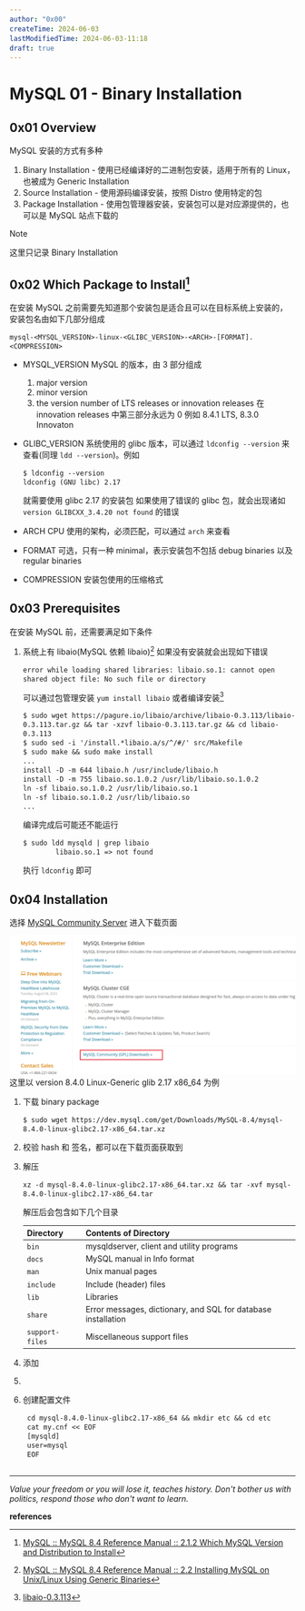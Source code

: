 ```yaml
---
author: "0x00"
createTime: 2024-06-03
lastModifiedTime: 2024-06-03-11:18
draft: true
---
```

# MySQL 01 - Binary Installation


## 0x01 Overview

MySQL 安装的方式有多种
1. Binary Installation - 使用已经编译好的二进制包安装，适用于所有的 Linux，也被成为 Generic Installation
2. Source Installation - 使用源码编译安装，按照 Distro 使用特定的包
3. Package Installation - 使用包管理器安装，安装包可以是对应源提供的，也可以是 MySQL 站点下载的

> [!NOTE]
> 这里只记录 Binary Installation

## 0x02 Which Package to Install[^1]

在安装 MySQL 之前需要先知道那个安装包是适合且可以在目标系统上安装的，安装包名由如下几部分组成
```
mysql-<MYSQL_VERSION>-linux-<GLIBC_VERSION>-<ARCH>-[FORMAT].<COMPRESSION>
```
- MYSQL_VERSION 
  	MySQL 的版本，由 3 部分组成
  	1. major version
  	2. minor version
  	3. the version number of LTS releases or innovation releases 在 innovation releases 中第三部分永远为 0
  	例如 8.4.1 LTS, 8.3.0 Innovaton
- GLIBC_VERSION
	系统使用的 glibc 版本，可以通过 `ldconfig --version` 来查看(同理 `ldd --version`)。例如
	```shell
	$ ldconfig --version
	ldconfig (GNU libc) 2.17
	```

	就需要使用 glibc 2.17 的安装包
	如果使用了错误的 glibc 包，就会出现诸如 `version GLIBCXX_3.4.20 not found` 的错误
- ARCH
	CPU 使用的架构，必须匹配，可以通过 `arch` 来查看
- FORMAT
	可选，只有一种 minimal，表示安装包不包括 debug binaries 以及 regular binaries
- COMPRESSION
	安装包使用的压缩格式

## 0x03 Prerequisites

在安装 MySQL 前，还需要满足如下条件

1. 系统上有 libaio(MySQL 依赖 libaio)[^2]
	如果没有安装就会出现如下错误
	```shell
	error while loading shared libraries: libaio.so.1: cannot open shared object file: No such file or directory
	```
	可以通过包管理安装 `yum install libaio` 
	或者编译安装[^3]
	```shell
	$ sudo wget https://pagure.io/libaio/archive/libaio-0.3.113/libaio-0.3.113.tar.gz && tar -xzvf libaio-0.3.113.tar.gz && cd libaio-0.3.113
	$ sudo sed -i '/install.*libaio.a/s/^/#/' src/Makefile
	$ sudo make && sudo make install
	...
	install -D -m 644 libaio.h /usr/include/libaio.h
	install -D -m 755 libaio.so.1.0.2 /usr/lib/libaio.so.1.0.2
	ln -sf libaio.so.1.0.2 /usr/lib/libaio.so.1
	ln -sf libaio.so.1.0.2 /usr/lib/libaio.so
	...
	```
	编译完成后可能还不能运行
	```shell
	$ sudo ldd mysqld | grep libaio
			libaio.so.1 => not found
	```
	执行 `ldconfig` 即可

## 0x04 Installation

选择 [MySQL Community Server](https://dev.mysql.com/downloads/mysql/) 进入下载页面

![](https://github.com/dhay3/image-repo/raw/master/20230802/2023-08-02_20-17.73ke7kx6670g.webp)
这里以 version 8.4.0 Linux-Generic glib 2.17 x86_64 为例
1. 下载 binary package
	```
	$ sudo wget https://dev.mysql.com/get/Downloads/MySQL-8.4/mysql-8.4.0-linux-glibc2.17-x86_64.tar.xz
	```

2. 校验 hash 和 签名，都可以在下载页面获取到
3. 解压
	```
	xz -d mysql-8.4.0-linux-glibc2.17-x86_64.tar.xz && tar -xvf mysql-8.4.0-linux-glibc2.17-x86_64.tar
	```
	解压后会包含如下几个目录
	
	| Directory       | Contents of Directory                                         |
	| --------------- | ------------------------------------------------------------- |
	| `bin`           | mysqldserver, client and utility programs                     |
	| `docs`          | MySQL manual in Info format                                   |
	| `man`           | Unix manual pages                                             |
	| `include`       | Include (header) files                                        |
	| `lib`           | Libraries                                                     |
	| `share`         | Error messages, dictionary, and SQL for database installation |
	| `support-files` | Miscellaneous support files                                   |
	
4. 添加
5.
6. 创建配置文件
   ```
	cd mysql-8.4.0-linux-glibc2.17-x86_64 && mkdir etc && cd etc
	cat my.cnf << EOF
	[mysqld]
	user=mysql
	EOF
	
	```



---
*Value your freedom or you will lose it, teaches history. Don't bother us with politics, respond those who don't want to learn.*

**references**

[^1]:[MySQL :: MySQL 8.4 Reference Manual :: 2.1.2 Which MySQL Version and Distribution to Install](https://dev.mysql.com/doc/refman/8.4/en/which-version.html)
[^2]:[MySQL :: MySQL 8.4 Reference Manual :: 2.2 Installing MySQL on Unix/Linux Using Generic Binaries](https://dev.mysql.com/doc/refman/8.4/en/binary-installation.html)
[^3]:[libaio-0.3.113](https://www.linuxfromscratch.org/blfs/view/svn/general/libaio.html)
